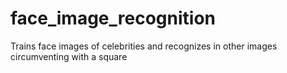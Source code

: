 # face_image_recognition
Trains face images of celebrities and recognizes in other images circumventing with a square

